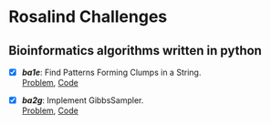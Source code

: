 # Rosalind Challenges
## Bioinformatics algorithms written in python

- [x] ***ba1e***: Find Patterns Forming Clumps in a String. <br>
  [Problem](http://rosalind.info/problems/ba1e/), [Code](https://github.com/benigmatic/bioinformatics/blob/main/ba1e.java)
 
- [x] ***ba2g***: Implement GibbsSampler. <br>
  [Problem](http://rosalind.info/problems/ba2g/), [Code](https://github.com/benigmatic/bioinformatics/blob/main/ba1e.java)
